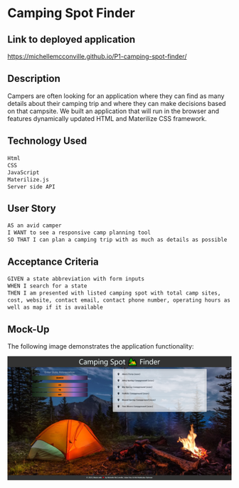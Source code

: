 # Camping Spot Finder

## Link to deployed application

https://michellemcconville.github.io/P1-camping-spot-finder/ 

## Description

Campers are often looking for an application where they can find as many details about their camping trip and where they can make decisions based on that campsite. We built an application that will run in the browser and features dynamically updated HTML and Materilize CSS framework.

## Technology Used
    Html
    CSS
    JavaScript
    Materilize.js
    Server side API


## User Story

```
AS an avid camper
I WANT to see a responsive camp planning tool
SO THAT I can plan a camping trip with as much as details as possible
```

## Acceptance Criteria

```
GIVEN a state abbreviation with form inputs
WHEN I search for a state
THEN I am presented with listed camping spot with total camp sites, cost, website, contact email, contact phone number, operating hours as well as map if it is available

```

## Mock-Up

The following image demonstrates the application functionality:

![Camping Spot Finder demo](./assets/images/Camping_Spot_Finder.png)













